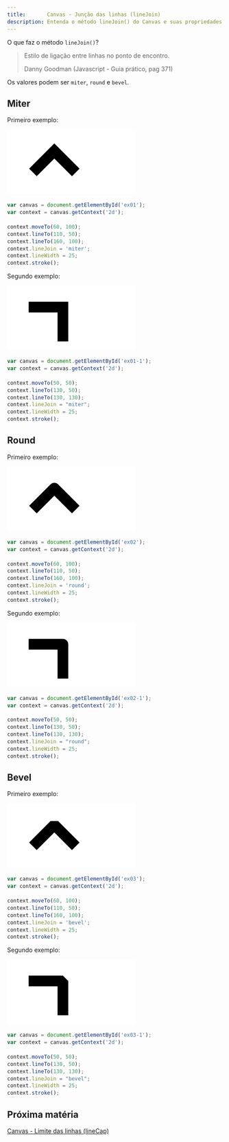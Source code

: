 ```yaml
---
title:       Canvas - Junção das linhas (lineJoin)
description: Entenda o método lineJoin() do Canvas e suas propriedades (miter, round e bevel)
---
```



O que faz o método `lineJoin()`?

> Estilo de ligação entre linhas no ponto de encontro.
>
> Danny Goodman (Javascript - Guia prático, pag 371) 

Os valores podem ser `miter`, `round` e `bevel`.



Miter
---

Primeiro exemplo:

<p><img src="canvas1.png" alt="fig exemplo de canvas" title="exemplo de canvas" class="canvas"/></p>

```javascript
var canvas = document.getElementById('ex01');
var context = canvas.getContext('2d');

context.moveTo(60, 100);
context.lineTo(110, 50);
context.lineTo(160, 100);
context.lineJoin = 'miter';
context.lineWidth = 25;
context.stroke();
```


Segundo exemplo:

<p><img src="canvas2.png" alt="fig exemplo de canvas" title="exemplo de canvas" class="canvas"/></p>

```javascript
var canvas = document.getElementById('ex01-1');
var context = canvas.getContext('2d');

context.moveTo(50, 50);
context.lineTo(130, 50);
context.lineTo(130, 130);
context.lineJoin = "miter";
context.lineWidth = 25;
context.stroke();
```



Round
---

Primeiro exemplo:

<p><img src="canvas3.png" alt="fig exemplo de canvas" title="exemplo de canvas" class="canvas"/></p>


```javascript
var canvas = document.getElementById('ex02');
var context = canvas.getContext('2d');

context.moveTo(60, 100);
context.lineTo(110, 50);
context.lineTo(160, 100);
context.lineJoin = 'round';
context.lineWidth = 25;
context.stroke();
```


Segundo exemplo:

<p><img src="canvas4.png" alt="fig exemplo de canvas" title="exemplo de canvas" class="canvas"/></p>

```javascript
var canvas = document.getElementById('ex02-1');
var context = canvas.getContext('2d');

context.moveTo(50, 50);
context.lineTo(130, 50);
context.lineTo(130, 130);
context.lineJoin = "round";
context.lineWidth = 25;
context.stroke();
```



Bevel
---

Primeiro exemplo:

<p><img src="canvas5.png" alt="fig exemplo de canvas" title="exemplo de canvas" class="canvas"/></p>


```javascript
var canvas = document.getElementById('ex03');
var context = canvas.getContext('2d');

context.moveTo(60, 100);
context.lineTo(110, 50);
context.lineTo(160, 100);
context.lineJoin = 'bevel';
context.lineWidth = 25;
context.stroke();
```

Segundo exemplo:

<p><img src="canvas6.png" alt="fig exemplo de canvas" title="exemplo de canvas" class="canvas"/></p>


```javascript
var canvas = document.getElementById('ex03-1');
var context = canvas.getContext('2d');

context.moveTo(50, 50);
context.lineTo(130, 50);
context.lineTo(130, 130);
context.lineJoin = "bevel";
context.lineWidth = 25;
context.stroke();
```



Próxima matéria
---

[Canvas - Limite das linhas (lineCap)](/javascript/canvas/linecap-butt-round-square/)